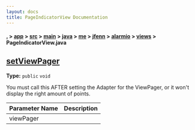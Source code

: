 ```yaml
---
layout: docs
title: PageIndicatorView Documentation
---
```

#### [.](./../../../../../../../../index) > [app](./../../../../../../../index) > [src](./../../../../../../index) > [main](./../../../../../index) > [java](./../../../../index) > [me](./../../../index) > [jfenn](./../../index) > [alarmio](./../index) > [views](./index) > **PageIndicatorView.java**

## [setViewPager](https://github.com/fennifith/Alarmio/blob/master/app/src/main/java/me/jfenn/alarmio/views/PageIndicatorView.java#L144)

**Type:** `public` `void`

You must call this AFTER setting the Adapter for the ViewPager, or it won't display the right amount of points. 





|Parameter Name|Description|
|-----|-----|
|viewPager| |








